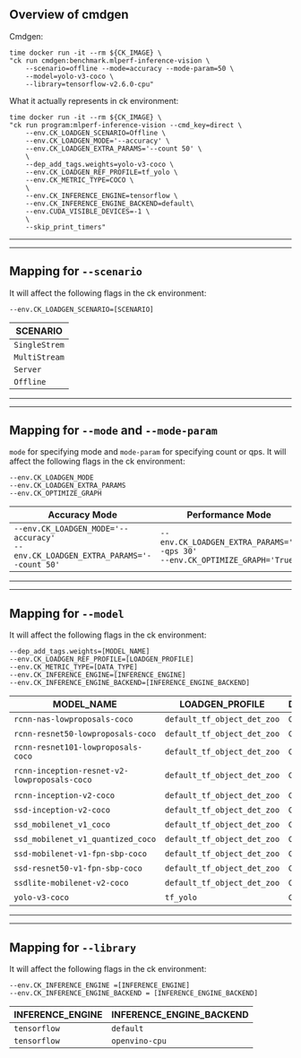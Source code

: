 ## Overview of cmdgen
Cmdgen:
```
time docker run -it --rm ${CK_IMAGE} \
"ck run cmdgen:benchmark.mlperf-inference-vision \
    --scenario=offline --mode=accuracy --mode-param=50 \
    --model=yolo-v3-coco \
    --library=tensorflow-v2.6.0-cpu"
```
What it actually represents in ck environment:
```
time docker run -it --rm ${CK_IMAGE} \
"ck run program:mlperf-inference-vision --cmd_key=direct \
    --env.CK_LOADGEN_SCENARIO=Offline \
    --env.CK_LOADGEN_MODE='--accuracy' \
    --env.CK_LOADGEN_EXTRA_PARAMS='--count 50' \
    \
    --dep_add_tags.weights=yolo-v3-coco \
    --env.CK_LOADGEN_REF_PROFILE=tf_yolo \
    --env.CK_METRIC_TYPE=COCO \
    \
    --env.CK_INFERENCE_ENGINE=tensorflow \
    --env.CK_INFERENCE_ENGINE_BACKEND=default\
    --env.CUDA_VISIBLE_DEVICES=-1 \
    \
    --skip_print_timers"
```

---
---
## Mapping for `--scenario`
It will affect the following flags in the ck environment:
```
--env.CK_LOADGEN_SCENARIO=[SCENARIO]
```
|SCENARIO|
|---|
| `SingleStrem` |
| `MultiStream` | 
| `Server` |
| `Offline` |

---
---

## Mapping for `--mode` and `--mode-param`
`mode` for specifying mode and `mode-param` for specifying count or qps. 
It will affect the following flags in the ck environment:
```
--env.CK_LOADGEN_MODE
--env.CK_LOADGEN_EXTRA_PARAMS
--env.CK_OPTIMIZE_GRAPH
```

| Accuracy Mode | Performance Mode |
| --- | ---|
|`--env.CK_LOADGEN_MODE='--accuracy'` <br> `--env.CK_LOADGEN_EXTRA_PARAMS='--count 50'` | `--env.CK_LOADGEN_EXTRA_PARAMS='--qps 30'` <br> `--env.CK_OPTIMIZE_GRAPH='True'`|

---
---

## Mapping for `--model`
It will affect the following flags in the ck environment:
```
--dep_add_tags.weights=[MODEL_NAME]
--env.CK_LOADGEN_REF_PROFILE=[LOADGEN_PROFILE]
--env.CK_METRIC_TYPE=[DATA_TYPE]
--env.CK_INFERENCE_ENGINE=[INFERENCE_ENGINE]
--env.CK_INFERENCE_ENGINE_BACKEND=[INFERENCE_ENGINE_BACKEND]
```

| MODEL_NAME | LOADGEN_PROFILE | DATA_TYPE | INFERENCE_ENGINE:INFERENCE_ENGINE_BACKEND |
| --- | --- | --- | --- |
|`rcnn-nas-lowproposals-coco`|`default_tf_object_det_zoo`| `COCO` | `tensorflow`:`default` |
|`rcnn-resnet50-lowproposals-coco`| `default_tf_object_det_zoo`|  `COCO` | `tensorflow`:`default`, `tensorflow`:`openvino-cpu`|
|`rcnn-resnet101-lowproposals-coco`| `default_tf_object_det_zoo`| `COCO` | `tensorflow`:`default`, `tensorflow`:`openvino-cpu`|
|`rcnn-inception-resnet-v2-lowproposals-coco`| `default_tf_object_det_zoo`| `COCO` | `tensorflow`:`default` , (`tensorflow`:`openvino-cpu` maybe very slow) |
|`rcnn-inception-v2-coco`|`default_tf_object_det_zoo`| `COCO` | `tensorflow`:`default` , `tensorflow`:`openvino-cpu`|
|`ssd-inception-v2-coco`|`default_tf_object_det_zoo`| `COCO` | `tensorflow`:`default`  |
|`ssd_mobilenet_v1_coco`|`default_tf_object_det_zoo`| `COCO` | `tensorflow`:`default`  |
|`ssd_mobilenet_v1_quantized_coco`|`default_tf_object_det_zoo`| `COCO` | `tensorflow`:`default`  |
|`ssd-mobilenet-v1-fpn-sbp-coco`|`default_tf_object_det_zoo`| `COCO` | `tensorflow`:`default` |
|`ssd-resnet50-v1-fpn-sbp-coco`|`default_tf_object_det_zoo`| `COCO` | `tensorflow`:`default` |
|`ssdlite-mobilenet-v2-coco`|`default_tf_object_det_zoo`| `COCO` | `tensorflow`:`default` |
|`yolo-v3-coco`|`tf_yolo`| `COCO` | `tensorflow`:`default`, `tensorflow`:`openvino-cpu`|

---
---

## Mapping for `--library`
It will affect the following flags in the ck environment:
```
--env.CK_INFERENCE_ENGINE =[INFERENCE_ENGINE]
--env.CK_INFERENCE_ENGINE_BACKEND = [INFERENCE_ENGINE_BACKEND]
```

|INFERENCE_ENGINE|INFERENCE_ENGINE_BACKEND|
|---|---|
|`tensorflow` |`default` |
|`tensorflow` |`openvino-cpu`|